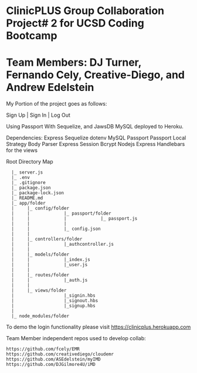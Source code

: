 # ClinicPLUS Group Collaboration Project# 2 for UCSD Coding Bootcamp
# Team Members: DJ Turner, Fernando Cely, Creative-Diego, and Andrew Edelstein

My Portion of the project goes as follows:

Sign Up | Sign In | Log Out

Using Passport With Sequelize, and JawsDB MySQL deployed to Heroku.

Dependencies:
Express
Sequelize
dotenv
MySQL
Passport
Passport Local Strategy
Body Parser
Express Session
Bcrypt Nodejs
Express Handlebars for the views

Root Directory Map
```
  |_ server.js
  |_ .env
  |_ .gitignore
  |_ package.json
  |_ package-lock.json
  |_ README.md
  |_ app/folder
  |     |_ config/folder
  |     |             |_ passport/folder
  |     |             |             |_ passport.js
  |     |             |
  |     |             |_ config.json
  |     |             
  |     |_ controllers/folder
  |     |             |_authcontroller.js
  |     |             
  |     |_ models/folder
  |     |             |_index.js
  |     |             |_user.js
  |     |             
  |     |_ routes/folder
  |     |             |_auth.js
  |     |             
  |     |_ views/folder
  |                   |_signin.hbs
  |                   |_signout.hbs
  |                   |_signup.hbs
  |                   
  |_ node_modules/folder
```
To demo the login functionality please visit https://clinicplus.herokuapp.com

Team Member independent repos used to develop collab: 
```
https://github.com/fcely/EMR
https://github.com/creativediego/cloudemr
https://github.com/ASEdelstein/myIMD
https://github.com/DJGilmore4U/iMD
```